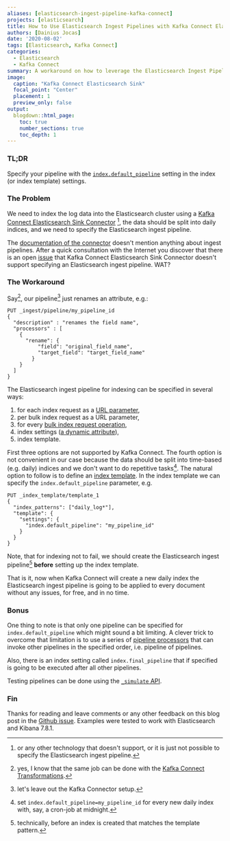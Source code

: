 ```yaml
---
aliases: [elasticsearch-ingest-pipeline-kafka-connect]
projects: [elasticsearch]
title: How to Use Elasticsearch Ingest Pipelines with Kafka Connect Elasticsearch Sink Connector
authors: [Dainius Jocas]
date: '2020-08-02'
tags: [Elasticsearch, Kafka Connect]
categories:
  - Elasticsearch
  - Kafka Connect
summary: A workaround on how to leverage the Elasticsearch Ingest Pipelines when using Kafka Connect
image:
  caption: "Kafka Connect Elasticsearch Sink"
  focal_point: "Center"
  placement: 1
  preview_only: false
output:
  blogdown::html_page:
    toc: true
    number_sections: true
    toc_depth: 1
---
```


### TL;DR

Specify your pipeline with the [`index.default_pipeline`](https://www.elastic.co/guide/en/elasticsearch/reference/current/index-modules.html#dynamic-index-settings) setting in the index (or index template) settings.

### The Problem

We need to index the log data into the Elasticsearch cluster using a [Kafka Connect Elasticsearch Sink Connector](https://docs.confluent.io/current/connect/kafka-connect-elasticsearch/index.html) [^1], the data should be split into daily indices, and we need to specify the Elasticsearch ingest pipeline.

The [documentation of the connector](https://docs.confluent.io/current/connect/kafka-connect-elasticsearch/configuration_options.html) doesn't mention anything about ingest pipelines. After a quick consultation with the Internet you discover that there is an open [issue](https://github.com/confluentinc/kafka-connect-elasticsearch/issues/72) that Kafka Connect Elasticsearch Sink Connector doesn't support specifying an Elasticsearch ingest pipeline. WAT?

### The Workaround

Say[^4], our pipeline[^5] just renames an attribute, e.g.:
```shell script
PUT _ingest/pipeline/my_pipeline_id
{
  "description" : "renames the field name",
  "processors" : [
    {
      "rename": {
          "field": "original_field_name",
          "target_field": "target_field_name"
        }
    }
  ]
}
```

The Elasticsearch ingest pipeline for indexing can be specified in several ways:
1. for each index request as a [URL parameter](https://www.elastic.co/guide/en/elasticsearch/reference/master/ingest.html),
2. per bulk index request as a URL parameter,
3. for every [bulk index request operation](https://www.elastic.co/guide/en/elasticsearch/reference/current/docs-bulk.html#docs-bulk-api-query-params),
4. index settings ([a dynamic attribute](https://www.elastic.co/guide/en/elasticsearch/reference/current/index-modules.html#dynamic-index-settings)),
5. index template.

First three options are not supported by Kafka Connect. The fourth option is not convenient in our case because the data should be split into time-based (e.g. daily) indices and we don't want to do repetitive tasks[^3]. The natural option to follow is to define an [index template](https://www.elastic.co/guide/en/elasticsearch/reference/current/index-templates.html). In the index template we can specify the `index.default_pipeline` parameter, e.g.
```shell script
PUT _index_template/template_1
{
  "index_patterns": ["daily_log*"],
  "template": {
    "settings": {
      "index.default_pipeline": "my_pipeline_id"
    }
  }
}
``` 
Note, that for indexing not to fail, we should create the Elasticsearch ingest pipeline[^2] **before** setting up the index template.

That is it, now when Kafka Connect will create a new daily index the Elasticsearch ingest pipeline is going to be applied to every document without any issues, for free, and in no time.
  
### Bonus

One thing to note is that only one pipeline can be specified for `index.default_pipeline` which might sound a bit limiting. A clever trick to overcome that limitation is to use a series of [pipeline processors](https://www.elastic.co/guide/en/elasticsearch/reference/current/pipeline-processor.html) that can invoke other pipelines in the specified order, i.e. pipeline of pipelines.

Also, there is an index setting called `index.final_pipeline` that if specified is going to be executed after all other pipelines.

Testing pipelines can be done using the [`_simulate` API](https://www.elastic.co/guide/en/elasticsearch/reference/master/simulate-pipeline-api.html).

### Fin

Thanks for reading and leave comments or any other feedback on this blog post in the [Github issue](https://github.com/dainiusjocas/blog/issues/9). Examples were tested to work with Elasticsearch and Kibana 7.8.1.

[^1]: or any other technology that doesn't support, or it is just not possible to specify the Elasticsearch ingest pipeline.
[^2]: technically, before an index is created that matches the template pattern.
[^3]: set `index.default_pipeline=my_pipeline_id` for every new daily index with, say, a cron-job at midnight.
[^4]: yes, I know that the same job can be done with the [Kafka Connect Transformations](https://docs.confluent.io/current/connect/transforms/index.html).
[^5]: let's leave out the Kafka Connector setup.
